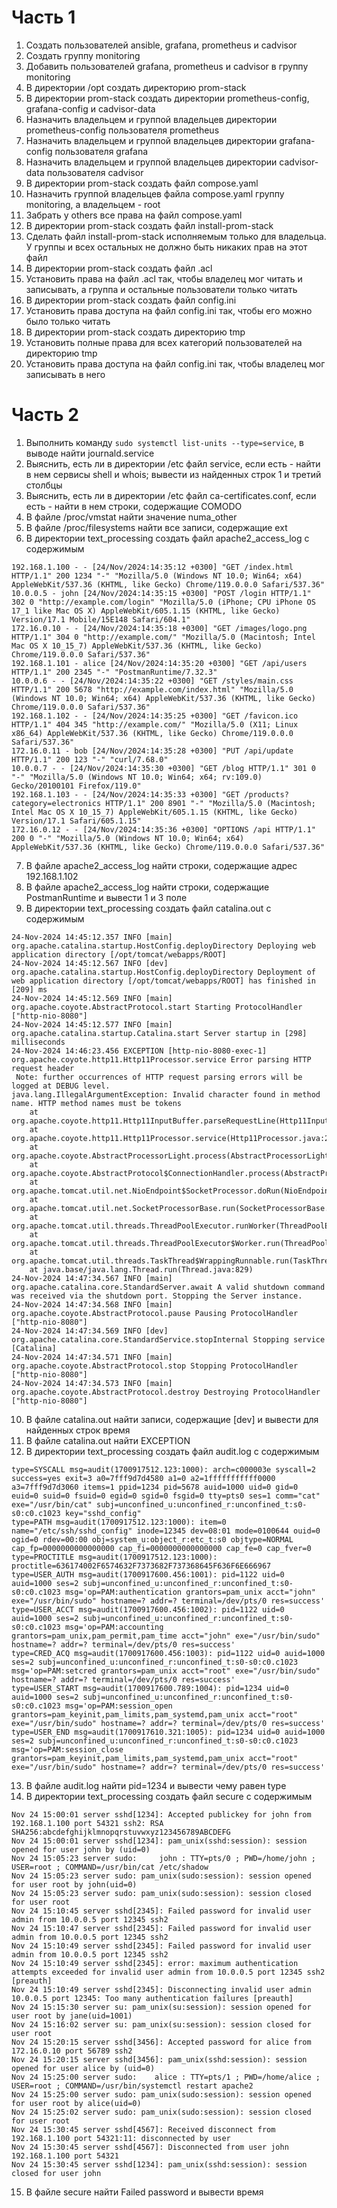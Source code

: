 # Часть 1
1) Создать пользователей ansible, grafana, prometheus и cadvisor
2) Создать группу monitoring
3) Добавить пользователей grafana, prometheus и cadvisor в группу monitoring
4) В директории /opt создать директорию prom-stack
5) В директории prom-stack создать директории prometheus-config, grafana-config и cadvisor-data
6) Назначить владельцем и группой владельцев директории prometheus-config пользователя prometheus
7) Назначить владельцем и группой владельцев директории grafana-config пользователя grafana
8) Назначить владельцем и группой владельцев директории cadvisor-data пользователя cadvisor
9) В директории prom-stack создать файл compose.yaml
10) Назначить группой владельцев файла compose.yaml группу monitoring, а владельцем - root
11) Забрать у others все права на файл compose.yaml
12) В директории prom-stack создать файл install-prom-stack
13) Сделать файл install-prom-stack исполняемым только для владельца. У группы и всех остальных не должно быть никаких прав на этот файл
14) В директории prom-stack создать файл .acl
15) Установить права на файл .acl так, чтобы владелец мог читать и записывать, а группа и остальные пользователи только читать
16) В директории prom-stack создать файл config.ini
17) Установить права доступа на файл config.ini так, чтобы его можно было только читать
18) В директории prom-stack создать директорию tmp
19) Установить полные права для всех категорий пользователей на директорию tmp
20) Установить права доступа на файл config.ini так, чтобы владелец мог записывать в него
# Часть 2
1) Выполнить команду ```sudo systemctl list-units --type=service```, в выводе найти journald.service
2) Выяснить, есть ли в директории /etc файл service, если есть - найти в нем сервисы shell и whois; вывести из найденных строк 1 и третий столбцы
3) Выяснить, есть ли в директории /etc файл ca-certificates.conf, если есть - найти в нем строки, содержащие COMODO
4) В файле /proc/vmstat найти значение numa_other
5) В файле /proc/filesystems найти все записи, содержащие ext
6) В директории text_processing создать файл apache2_access_log с содержимым
```
192.168.1.100 - - [24/Nov/2024:14:35:12 +0300] "GET /index.html HTTP/1.1" 200 1234 "-" "Mozilla/5.0 (Windows NT 10.0; Win64; x64) AppleWebKit/537.36 (KHTML, like Gecko) Chrome/119.0.0.0 Safari/537.36"
10.0.0.5 - john [24/Nov/2024:14:35:15 +0300] "POST /login HTTP/1.1" 302 0 "http://example.com/login" "Mozilla/5.0 (iPhone; CPU iPhone OS 17_1 like Mac OS X) AppleWebKit/605.1.15 (KHTML, like Gecko) Version/17.1 Mobile/15E148 Safari/604.1"
172.16.0.10 - - [24/Nov/2024:14:35:18 +0300] "GET /images/logo.png HTTP/1.1" 304 0 "http://example.com/" "Mozilla/5.0 (Macintosh; Intel Mac OS X 10_15_7) AppleWebKit/537.36 (KHTML, like Gecko) Chrome/119.0.0.0 Safari/537.36"
192.168.1.101 - alice [24/Nov/2024:14:35:20 +0300] "GET /api/users HTTP/1.1" 200 2345 "-" "PostmanRuntime/7.32.3"
10.0.0.6 - - [24/Nov/2024:14:35:22 +0300] "GET /styles/main.css HTTP/1.1" 200 5678 "http://example.com/index.html" "Mozilla/5.0 (Windows NT 10.0; Win64; x64) AppleWebKit/537.36 (KHTML, like Gecko) Chrome/119.0.0.0 Safari/537.36"
192.168.1.102 - - [24/Nov/2024:14:35:25 +0300] "GET /favicon.ico HTTP/1.1" 404 345 "http://example.com/" "Mozilla/5.0 (X11; Linux x86_64) AppleWebKit/537.36 (KHTML, like Gecko) Chrome/119.0.0.0 Safari/537.36"
172.16.0.11 - bob [24/Nov/2024:14:35:28 +0300] "PUT /api/update HTTP/1.1" 200 123 "-" "curl/7.68.0"
10.0.0.7 - - [24/Nov/2024:14:35:30 +0300] "GET /blog HTTP/1.1" 301 0 "-" "Mozilla/5.0 (Windows NT 10.0; Win64; x64; rv:109.0) Gecko/20100101 Firefox/119.0"
192.168.1.103 - - [24/Nov/2024:14:35:33 +0300] "GET /products?category=electronics HTTP/1.1" 200 8901 "-" "Mozilla/5.0 (Macintosh; Intel Mac OS X 10_15_7) AppleWebKit/605.1.15 (KHTML, like Gecko) Version/17.1 Safari/605.1.15"
172.16.0.12 - - [24/Nov/2024:14:35:36 +0300] "OPTIONS /api HTTP/1.1" 200 0 "-" "Mozilla/5.0 (Windows NT 10.0; Win64; x64) AppleWebKit/537.36 (KHTML, like Gecko) Chrome/119.0.0.0 Safari/537.36"
```
7) В файле apache2_access_log найти строки, содержащие адрес 192.168.1.102
8) В файле apache2_access_log найти строки, содержащие PostmanRuntime и вывести 1 и 3 поле
9) В директории text_processing создать файл catalina.out с содержимым
```
24-Nov-2024 14:45:12.357 INFO [main] org.apache.catalina.startup.HostConfig.deployDirectory Deploying web application directory [/opt/tomcat/webapps/ROOT]
24-Nov-2024 14:45:12.567 INFO [dev] org.apache.catalina.startup.HostConfig.deployDirectory Deployment of web application directory [/opt/tomcat/webapps/ROOT] has finished in [209] ms
24-Nov-2024 14:45:12.569 INFO [main] org.apache.coyote.AbstractProtocol.start Starting ProtocolHandler ["http-nio-8080"]
24-Nov-2024 14:45:12.577 INFO [main] org.apache.catalina.startup.Catalina.start Server startup in [298] milliseconds
24-Nov-2024 14:46:23.456 EXCEPTION [http-nio-8080-exec-1] org.apache.coyote.http11.Http11Processor.service Error parsing HTTP request header
 Note: further occurrences of HTTP request parsing errors will be logged at DEBUG level.
java.lang.IllegalArgumentException: Invalid character found in method name. HTTP method names must be tokens
    at org.apache.coyote.http11.Http11InputBuffer.parseRequestLine(Http11InputBuffer.java:407)
    at org.apache.coyote.http11.Http11Processor.service(Http11Processor.java:263)
    at org.apache.coyote.AbstractProcessorLight.process(AbstractProcessorLight.java:65)
    at org.apache.coyote.AbstractProtocol$ConnectionHandler.process(AbstractProtocol.java:891)
    at org.apache.tomcat.util.net.NioEndpoint$SocketProcessor.doRun(NioEndpoint.java:1784)
    at org.apache.tomcat.util.net.SocketProcessorBase.run(SocketProcessorBase.java:49)
    at org.apache.tomcat.util.threads.ThreadPoolExecutor.runWorker(ThreadPoolExecutor.java:1191)
    at org.apache.tomcat.util.threads.ThreadPoolExecutor$Worker.run(ThreadPoolExecutor.java:659)
    at org.apache.tomcat.util.threads.TaskThread$WrappingRunnable.run(TaskThread.java:61)
    at java.base/java.lang.Thread.run(Thread.java:829)
24-Nov-2024 14:47:34.567 INFO [main] org.apache.catalina.core.StandardServer.await A valid shutdown command was received via the shutdown port. Stopping the Server instance.
24-Nov-2024 14:47:34.568 INFO [main] org.apache.coyote.AbstractProtocol.pause Pausing ProtocolHandler ["http-nio-8080"]
24-Nov-2024 14:47:34.569 INFO [dev] org.apache.catalina.core.StandardService.stopInternal Stopping service [Catalina]
24-Nov-2024 14:47:34.571 INFO [main] org.apache.coyote.AbstractProtocol.stop Stopping ProtocolHandler ["http-nio-8080"]
24-Nov-2024 14:47:34.573 INFO [main] org.apache.coyote.AbstractProtocol.destroy Destroying ProtocolHandler ["http-nio-8080"]
```
10) В файле catalina.out найти записи, содержащие [dev] и вывести для найденных строк время
11) В файле catalina.out найти EXCEPTION
12) В директории text_processing создать файл audit.log с содержимым
```
type=SYSCALL msg=audit(1700917512.123:1000): arch=c000003e syscall=2 success=yes exit=3 a0=7fff9d7d4580 a1=0 a2=1fffffffffff0000 a3=7fff9d7d3060 items=1 ppid=1234 pid=5678 auid=1000 uid=0 gid=0 euid=0 suid=0 fsuid=0 egid=0 sgid=0 fsgid=0 tty=pts0 ses=1 comm="cat" exe="/usr/bin/cat" subj=unconfined_u:unconfined_r:unconfined_t:s0-s0:c0.c1023 key="sshd_config"
type=PATH msg=audit(1700917512.123:1000): item=0 name="/etc/ssh/sshd_config" inode=12345 dev=08:01 mode=0100644 ouid=0 ogid=0 rdev=00:00 obj=system_u:object_r:etc_t:s0 objtype=NORMAL cap_fp=0000000000000000 cap_fi=0000000000000000 cap_fe=0 cap_fver=0
type=PROCTITLE msg=audit(1700917512.123:1000): proctitle=636174002F6574632F7373682F737368645F636F6E666967
type=USER_AUTH msg=audit(1700917600.456:1001): pid=1122 uid=0 auid=1000 ses=2 subj=unconfined_u:unconfined_r:unconfined_t:s0-s0:c0.c1023 msg='op=PAM:authentication grantors=pam_unix acct="john" exe="/usr/bin/sudo" hostname=? addr=? terminal=/dev/pts/0 res=success'
type=USER_ACCT msg=audit(1700917600.456:1002): pid=1122 uid=0 auid=1000 ses=2 subj=unconfined_u:unconfined_r:unconfined_t:s0-s0:c0.c1023 msg='op=PAM:accounting grantors=pam_unix,pam_permit,pam_time acct="john" exe="/usr/bin/sudo" hostname=? addr=? terminal=/dev/pts/0 res=success'
type=CRED_ACQ msg=audit(1700917600.456:1003): pid=1122 uid=0 auid=1000 ses=2 subj=unconfined_u:unconfined_r:unconfined_t:s0-s0:c0.c1023 msg='op=PAM:setcred grantors=pam_unix acct="root" exe="/usr/bin/sudo" hostname=? addr=? terminal=/dev/pts/0 res=success'
type=USER_START msg=audit(1700917600.789:1004): pid=1234 uid=0 auid=1000 ses=2 subj=unconfined_u:unconfined_r:unconfined_t:s0-s0:c0.c1023 msg='op=PAM:session_open grantors=pam_keyinit,pam_limits,pam_systemd,pam_unix acct="root" exe="/usr/bin/sudo" hostname=? addr=? terminal=/dev/pts/0 res=success'
type=USER_END msg=audit(1700917610.321:1005): pid=1234 uid=0 auid=1000 ses=2 subj=unconfined_u:unconfined_r:unconfined_t:s0-s0:c0.c1023 msg='op=PAM:session_close grantors=pam_keyinit,pam_limits,pam_systemd,pam_unix acct="root" exe="/usr/bin/sudo" hostname=? addr=? terminal=/dev/pts/0 res=success'
```
13) В файле audit.log найти pid=1234 и вывести чему равен type
14) В директории text_processing создать файл secure с содержимым
```
Nov 24 15:00:01 server sshd[1234]: Accepted publickey for john from 192.168.1.100 port 54321 ssh2: RSA SHA256:abcdefghijklmnopqrstuvwxyz123456789ABCDEFG
Nov 24 15:00:01 server sshd[1234]: pam_unix(sshd:session): session opened for user john by (uid=0)
Nov 24 15:05:23 server sudo:     john : TTY=pts/0 ; PWD=/home/john ; USER=root ; COMMAND=/usr/bin/cat /etc/shadow
Nov 24 15:05:23 server sudo: pam_unix(sudo:session): session opened for user root by john(uid=0)
Nov 24 15:05:23 server sudo: pam_unix(sudo:session): session closed for user root
Nov 24 15:10:45 server sshd[2345]: Failed password for invalid user admin from 10.0.0.5 port 12345 ssh2
Nov 24 15:10:47 server sshd[2345]: Failed password for invalid user admin from 10.0.0.5 port 12345 ssh2
Nov 24 15:10:49 server sshd[2345]: Failed password for invalid user admin from 10.0.0.5 port 12345 ssh2
Nov 24 15:10:49 server sshd[2345]: error: maximum authentication attempts exceeded for invalid user admin from 10.0.0.5 port 12345 ssh2 [preauth]
Nov 24 15:10:49 server sshd[2345]: Disconnecting invalid user admin 10.0.0.5 port 12345: Too many authentication failures [preauth]
Nov 24 15:15:30 server su: pam_unix(su:session): session opened for user root by jane(uid=1001)
Nov 24 15:16:02 server su: pam_unix(su:session): session closed for user root
Nov 24 15:20:15 server sshd[3456]: Accepted password for alice from 172.16.0.10 port 56789 ssh2
Nov 24 15:20:15 server sshd[3456]: pam_unix(sshd:session): session opened for user alice by (uid=0)
Nov 24 15:25:00 server sudo:    alice : TTY=pts/1 ; PWD=/home/alice ; USER=root ; COMMAND=/usr/bin/systemctl restart apache2
Nov 24 15:25:00 server sudo: pam_unix(sudo:session): session opened for user root by alice(uid=0)
Nov 24 15:25:02 server sudo: pam_unix(sudo:session): session closed for user root
Nov 24 15:30:45 server sshd[4567]: Received disconnect from 192.168.1.100 port 54321:11: disconnected by user
Nov 24 15:30:45 server sshd[4567]: Disconnected from user john 192.168.1.100 port 54321
Nov 24 15:30:45 server sshd[1234]: pam_unix(sshd:session): session closed for user john
```
15) В файле secure найти Failed password и вывести время
